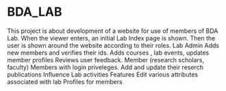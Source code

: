 # BDA_LAB
This project is about development of a website for use of members of BDA Lab.
When the viewer enters, an initial Lab Index page is shown.
Then the user is shown around the website according to their roles.
Lab Admin
Adds new members and verifies their ids.
Adds courses , lab events, updates member profiles
Reviews user feedback.
Member (research scholars, faculty)
Members with login priveleges.
Add and update their reserch publications
Influence Lab activities
Features
Edit various attributes associated with lab
Profiles for members
